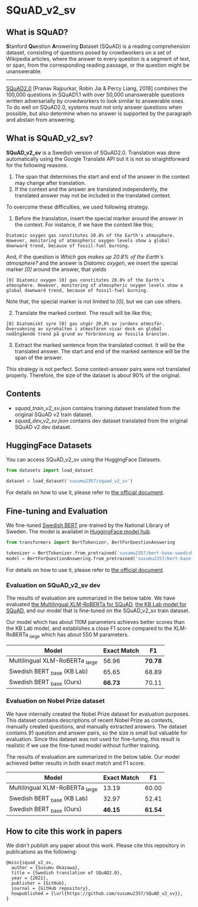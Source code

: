 # SQuAD_v2_sv

## What is SQuAD?
**S**tanford **Qu**estion **A**nswering **D**ataset (SQuAD) is a reading comprehension dataset, consisting of questions posed by crowdworkers on a set of Wikipedia articles, where the answer to every question is a segment of text, or span, from the corresponding reading passage, or the question might be unanswerable.

---

[SQuAD2.0](https://rajpurkar.github.io/SQuAD-explorer/) [Pranav Rajpurkar, Robin Jia & Percy Liang, 2018] combines the 100,000 questions in SQuAD1.1 with over 50,000 unanswerable questions written adversarially by crowdworkers to look similar to answerable ones. To do well on SQuAD2.0, systems must not only answer questions when possible, but also determine when no answer is supported by the paragraph and abstain from answering.

## What is SQuAD_v2_sv?
**SQuAD_v2_sv** is a Swedish version of SQuAD2.0. Translation was done automatically using the Google Translate API but it is not so straightforward for the following reasons.
1. The span that determines the start and end of the answer in the context may change after translation.
2. If the context and the answer are translated independently, the translated answer may not be included in the translated context.

To overcome these difficulties, we used following strategy.
1. Before the translation, insert the special marker around the answer in the context. For instance, if we have the context like this;
```
Diatomic oxygen gas constitutes 20.8% of the Earth's atmosphere. However, monitoring of atmospheric oxygen levels show a global downward trend, because of fossil-fuel burning.
```
And, if the question is *Which gas makes up 20.8% of the Earth's atmosphere?* and the answer is *Diatomic oxygen*,
we insert the special marker *[0]* around the answer, that yields
```
[0] Diatomic oxygen [0] gas constitutes 20.8% of the Earth's atmosphere. However, monitoring of atmospheric oxygen levels show a global downward trend, because of fossil-fuel burning.
```
Note that, the special marker is not limited to *[0]*, but we can use others.

2. Translate the marked context. The result will be like this;
```
[0] Diatomiskt syre [0] gas utgör 20,8% av jordens atmosfär. Övervakning av syrehalten i atmosfären visar dock en global nedåtgående trend på grund av förbränning av fossila bränslen.
```

3. Extract the marked sentence from the translated context. It will be the translated answer. The start and end of the marked sentence will be the span of the answer.

This strategy is not perfect. Some context-answer pairs were not translated properly. Therefore, the size of the dataset is about 90% of the original.

## Contents

- *squad_train_v2_sv.json* contains training dataset translated from the original SQuAD v2 train dataset.
- *squad_dev_v2_sv.json* contains dev dataset translated from the original SQuAD v2 dev dataset.

## HuggingFace Datasets
You can access SQuAD_v2_sv using the HuggingFace Datasets.

```python
from datasets import load_dataset

dataset = load_dataset('susumu2357/squad_v2_sv')
```

For details on how to use it, please refer to  [the official document](https://huggingface.co/docs/datasets/index.html).

## Fine-tuning and Evaluation
We fine-tuned [Swedish BERT](https://github.com/Kungbib/swedish-bert-models) pre-trained by the National Library of Sweden. The model is availabel in [HuggingFace model hub](https://huggingface.co/susumu2357/bert-base-swedish-squad2).

```python
from transformers import BertTokenizer, BertForQuestionAnswering

tokenizer = BertTokenizer.from_pretrained('susumu2357/bert-base-swedish-squad2')
model = BertForQuestionAnswering.from_pretrained('susumu2357/bert-base-swedish-squad2')
```
For details on how to use it, please refer to  [the official document](https://huggingface.co/transformers/model_doc/bert.html#bertforquestionanswering).

### Evaluation on SQuAD_v2_sv dev

The results of evaluation are summarized in the below table. We have evaluated [the Multilingual XLM-RoBERTa for SQuAD](https://huggingface.co/deepset/xlm-roberta-large-squad2), [the KB Lab model for SQuAD](https://huggingface.co/KB/bert-base-swedish-cased-squad-experimental), and our model that is fine-tuned on the SQuAD_v2_sv train dataset.

Our model which has about 110M parameters achieves better scores than the KB Lab model, and establishes a close F1 score compared to the XLM-RoBERTa <sub>large</sub> which has about 550 M parameters.

| Model | Exact Match | F1 |
| ------ | ------ | ------ |
| Multilingual XLM-RoBERTa <sub>large</sub> | 56.96 | **70.78** |
| Swedish BERT <sub>base</sub> (KB Lab) | 65.65 | 68.89 |
| Swedish BERT <sub>base</sub> (Ours) | **66.73** | 70.11 |

### Evaluation on Nobel Prize dataset

We have internally created the Nobel Prize dataset for evaluation purposes. This dataset contains descriptions of recent Nobel Prize as contexts, manually created questions, and manually extracted answers. The dataset contains 91 question and answer pairs, so the size is small but valuable for evaluation. 
Since this dataset was not used for fine-tuning, this result is realistic if we use the fine-tuned model without further training.

The results of evaluation are summarized in the below table.
Our model achieved better results in both exact match and F1 score.

| Model | Exact Match | F1 |
| ------ | ------ | ------ |
| Multilingual XLM-RoBERTa <sub>large</sub> | 13.19 | 60.00 |
| Swedish BERT <sub>base</sub> (KB Lab) | 32.97 | 52.41 |
| Swedish BERT <sub>base</sub> (Ours) | **46.15** | **61.54** |


## How to cite this work in papers
We didn't publish any paper about this work.
Please cite this repository in publications as the following:

```
@misc{squad_v2_sv,
  author = {Susumu Okazawa},
  title = {Swedish translation of SQuAD2.0},
  year = {2021},
  publisher = {GitHub},
  journal = {GitHub repository},
  howpublished = {\url{https://github.com/susumu2357/SQuAD_v2_sv}},
}
```